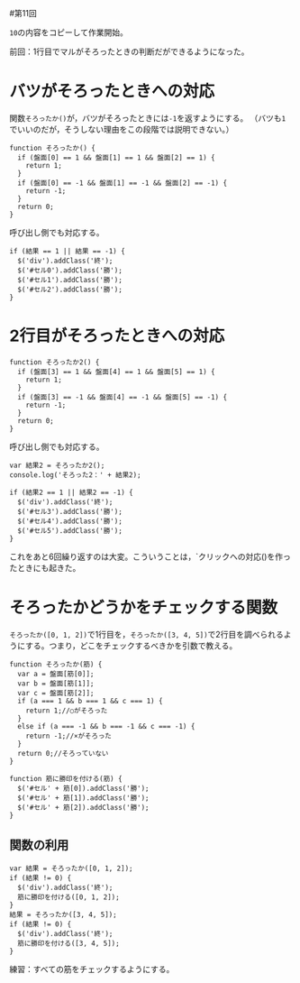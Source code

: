 #第11回

`10`の内容をコピーして作業開始。

前回：1行目でマルがそろったときの判断だができるようになった。

# バツがそろったときへの対応

関数`そろったか()`が，バツがそろったときには`-1`を返すようにする。
（バツも`1`でいいのだが，そうしない理由をこの段階では説明できない。）

```
function そろったか() {
  if (盤面[0] == 1 && 盤面[1] == 1 && 盤面[2] == 1) {
    return 1;
  }
  if (盤面[0] == -1 && 盤面[1] == -1 && 盤面[2] == -1) {
    return -1;
  }
  return 0;
}
```

呼び出し側でも対応する。

```
if (結果 == 1 || 結果 == -1) {
  $('div').addClass('終');
  $('#セル0').addClass('勝');
  $('#セル1').addClass('勝');
  $('#セル2').addClass('勝');
}
```

# 2行目がそろったときへの対応

```
function そろったか2() {
  if (盤面[3] == 1 && 盤面[4] == 1 && 盤面[5] == 1) {
    return 1;
  }
  if (盤面[3] == -1 && 盤面[4] == -1 && 盤面[5] == -1) {
    return -1;
  }
  return 0;
}
```

呼び出し側でも対応する。

```
var 結果2 = そろったか2();
console.log('そろった2：' + 結果2);

if (結果2 == 1 || 結果2 == -1) {
  $('div').addClass('終');
  $('#セル3').addClass('勝');
  $('#セル4').addClass('勝');
  $('#セル5').addClass('勝');
}
```

これをあと6回繰り返すのは大変。こういうことは，`クリックへの対応()を作ったときにも起きた。

# そろったかどうかをチェックする関数

`そろったか([0, 1, 2])`で1行目を，`そろったか([3, 4, 5])`で2行目を調べられるようにする。つまり，どこをチェックするべきかを引数で教える。

```
function そろったか(筋) {
  var a = 盤面[筋[0]];
  var b = 盤面[筋[1]];
  var c = 盤面[筋[2]];
  if (a === 1 && b === 1 && c === 1) {
    return 1;//○がそろった
  }
  else if (a === -1 && b === -1 && c === -1) {
    return -1;//×がそろった
  }
  return 0;//そろっていない
}

function 筋に勝印を付ける(筋) {
  $('#セル' + 筋[0]).addClass('勝');
  $('#セル' + 筋[1]).addClass('勝');
  $('#セル' + 筋[2]).addClass('勝');
}
```

## 関数の利用

```
var 結果 = そろったか([0, 1, 2]);
if (結果 != 0) {
  $('div').addClass('終');
  筋に勝印を付ける([0, 1, 2]);
}
結果 = そろったか([3, 4, 5]);
if (結果 != 0) {
  $('div').addClass('終');
  筋に勝印を付ける([3, 4, 5]);
}
```

練習：すべての筋をチェックするようにする。
